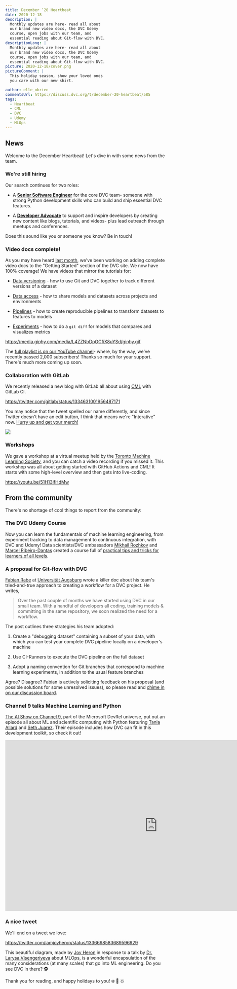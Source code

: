 ```yaml
---
title: December ’20 Heartbeat
date: 2020-12-18
description: |
  Monthly updates are here- read all about 
  our brand new video docs, the DVC Udemy 
  course, open jobs with our team, and 
  essential reading about Git-flow with DVC.
descriptionLong: |
  Monthly updates are here- read all about 
  our brand new video docs, the DVC Udemy 
  course, open jobs with our team, and 
  essential reading about Git-flow with DVC.
picture: 2020-12-18/cover.png
pictureComment: |
  This holiday season, show your loved ones
  you care with our new shirt.

author: elle_obrien
commentsUrl: https://discuss.dvc.org/t/december-20-heartbeat/585
tags:
  - Heartbeat
  - CML
  - DVC
  - Udemy
  - MLOps
---
```


## News

Welcome to the December Heartbeat! Let's dive in with some news from the team.

### We're still hiring

Our search continues for two roles:

- A
  [**Senior Software Engineer**](https://weworkremotely.com/remote-jobs/iterative-senior-software-engineer-open-source-dev-tools-3)
  for the core DVC team- someone with strong Python development skills who can
  build and ship essential DVC features.

- A
  [**Developer Advocate**](https://weworkremotely.com/remote-jobs/iterative-developer-advocate)
  to support and inspire developers by creating new content like blogs,
  tutorials, and videos- plus lead outreach through meetups and conferences.

Does this sound like you or someone you know? Be in touch!

### Video docs complete!

As you may have heard
[last month](https://dvc.org/blog/november-20-dvc-heartbeat), we've been working
on adding complete video docs to the "Getting Started" section of the DVC site.
We now have 100% coverage! We have videos that mirror the tutorials for:

- [Data versioning](/doc/start/data-and-model-versioning) - how to use Git and
  DVC together to track different versions of a dataset

- [Data access](/doc/start/data-and-model-access) - how to share models and
  datasets across projects and environments

- [Pipelines](/doc/start/data-pipelines) - how to create reproducible pipelines
  to transform datasets to features to models

- [Experiments](/doc/start/experiments) - how to do a `git diff` for models that
  compares and visualizes metrics

https://media.giphy.com/media/L4ZZNbDpOCfiX8uYSd/giphy.gif

The
[full playlist is on our YouTube channel](https://www.youtube.com/playlist?list=PL7WG7YrwYcnDb0qdPl9-KEStsL-3oaEjg)-
where, by the way, we've recently passed 2,000 subscribers! Thanks so much for
your support. There's much more coming up soon.

### Collaboration with GitLab

We recently released a new blog with GitLab all about using [CML](cml.dev) with
GitLab CI.

https://twitter.com/gitlab/status/1334631001956487171

You may notice that the tweet spelled our name differently, and since Twitter
doesn't have an edit button, I think that means we're "Interative" now.
[Hurry up and get your merch!](https://www.zazzle.com/t_shirt-235920696568133954)

![](/uploads/images/2020-12-18/newname.png)

### Workshops

We gave a workshop at a virtual meetup held by the
[Toronto Machine Learning Society](https://mlopsworld.com/about-us/), and you
can catch a video recording if you missed it. This workshop was all about
getting started with GitHub Actions and CML! It starts with some high-level
overview and then gets into live-coding.

https://youtu.be/51H13lfHdMw

## From the community

There's no shortage of cool things to report from the community:

### The DVC Udemy Course

Now you can learn the fundamentals of machine learning engineering, from
experiment tracking to data management to continuous integration, with DVC and
Udemy! Data scientists/DVC ambassadors
[Mikhail Rozhkov](https://www.udemy.com/user/mnrozhkov/) and
[Marcel Ribeiro-Dantas](https://www.udemy.com/user/marcel-da-camara-ribeiro-dantas/)
created a course full of
[practical tips and tricks for learners of all levels](https://www.udemy.com/course/machine-learning-experiments-and-engineering-with-dvc/?referralCode=68BEB2A7E246A54E5E35).

<external-link
href="https://www.udemy.com/course/machine-learning-experiments-and-engineering-with-dvc/?referralCode=68BEB2A7E246A54E5E35"
title="Machine Learning Experiments and Engineering with DVC"
description="Automate machine learning experiments, pipelines and model deployment (CI/CD, MLOps) with Data Version Control (DVC)."
link="udemy.com"
image="/uploads/images/2020-12-18/udemy.png"/>

### A proposal for Git-flow with DVC

[Fabian Rabe](https://www.uni-augsburg.de/en/fakultaet/fai/informatik/prof/swtpvs/team/fabian-rabe/)
at [Universität Augsburg](https://www.uni-augsburg.de/en/) wrote a killer doc
about his team's tried-and-true approach to creating a workflow for a DVC
project. He writes,

> Over the past couple of months we have started using DVC in our small team.
> With a handful of developers all coding, training models & committing in the
> same repository, we soon realized the need for a workflow.

The post outlines three strategies his team adopted:

1. Create a "debugging dataset" containing a subset of your data, with which you
   can test your complete DVC pipeline locally on a developer's machine

2. Use CI-Runners to execute the DVC pipeline on the full dataset

3. Adopt a naming convention for Git branches that correspond to machine
   learning experiments, in addition to the usual feature branches

Agree? Disagree? Fabian is actively soliciting feedback on his proposal (and
possible solutions for some unresolved issues), so please read and
[chime in on our discussion board](https://discuss.dvc.org/t/git-flow-for-dvc/578/6).

<external-link
href="https://git.rz.uni-augsburg.de/rabefabi/git-flow-for-dvc"
title="Git Flow for DVC"
description="Fabian Rabe"
link="git.rz.uni-augsburg.de"
image="/uploads/images/2020-12-18/universitat_augs.jpg"/>

### Channel 9 talks Machine Learning and Python

[The AI Show on Channel 9](https://channel9.msdn.com/Shows/AI-Show), part of the
Microsoft DevRel universe, put out an episode all about ML and scientific
computing with Python featuring [Tania Allard](https://twitter.com/ixek) and
[Seth Juarez](https://twitter.com/sethjuarez). Their episode includes how DVC
can fit in this development toolkit, so check it out!

<iframe src="https://channel9.msdn.com/Shows/AI-Show/Machine-Learning-and-Scientific-Computing-with-Python/player" width="960" height="540" allowFullScreen frameBorder="0" title="Machine Learning and Scientific Computing with Python - Microsoft Channel 9 Video"></iframe>

### A nice tweet

We'll end on a tweet we love:

https://twitter.com/iamjoyheron/status/1336698583689596929

This beautiful diagram, made by [Joy Heron](https://twitter.com/iamjoyheron) in
response to a talk by [Dr. Larysa Visengeriyeva](https://twitter.com/visenger)
about MLOps, is a wonderful encapsulation of the many considerations (at many
scales) that go into ML engineering. Do you see DVC in there? 🕵️

Thank you for reading, and happy holidays to you! ❄️ 🎁 ☃️
